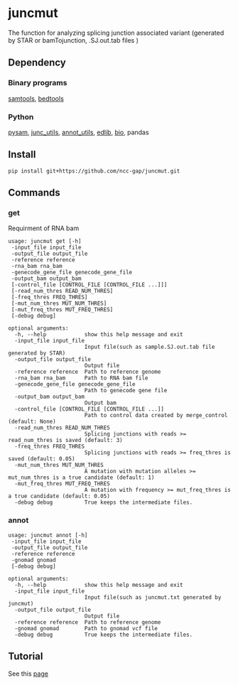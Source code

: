# juncmut

The function for analyzing splicing junction associated variant (generated by STAR or bamTojunction, .SJ.out.tab files )

## Dependency

### Binary programs

[samtools](http://www.htslib.org/), [bedtools](https://github.com/arq5x/bedtools2)

### Python

[pysam](https://github.com/pysam-developers/pysam), 
[junc_utils](https://github.com/friend1ws/junc_utils), 
[annot_utils](https://github.com/friend1ws/annot_utils), 
[edlib](https://github.com/Martinsos/edlib), 
[bio](https://github.com/ialbert/bio), pandas

## Install

```
pip install git+https://github.com/ncc-gap/juncmut.git
```

## Commands
### get

Requirment of RNA bam
```
usage: juncmut get [-h]
 -input_file input_file
 -output_file output_file
 -reference reference
 -rna_bam rna_bam 
 -genecode_gene_file genecode_gene_file
 -output_bam output_bam
 [-control_file [CONTROL_FILE [CONTROL_FILE ...]]] 
 [-read_num_thres READ_NUM_THRES]
 [-freq_thres FREQ_THRES] 
 [-mut_num_thres MUT_NUM_THRES]
 [-mut_freq_thres MUT_FREQ_THRES]
 [-debug debug]

optional arguments:
  -h, --help            show this help message and exit
  -input_file input_file
                        Input file(such as sample.SJ.out.tab file generated by STAR)
  -output_file output_file
                        Output file
  -reference reference  Path to reference genome
  -rna_bam rna_bam      Path to RNA bam file
  -genecode_gene_file genecode_gene_file
                        Path to genecode gene file
  -output_bam output_bam
                        Output bam
  -control_file [CONTROL_FILE [CONTROL_FILE ...]]
                        Path to control data created by merge_control (default: None)
  -read_num_thres READ_NUM_THRES
                        Splicing junctions with reads >= read_num_thres is saved (default: 3)
  -freq_thres FREQ_THRES
                        Splicing junctions with reads >= freq_thres is saved (default: 0.05)
  -mut_num_thres MUT_NUM_THRES
                        A mutation with mutation alleles >= mut_num_thres is a true candidate (default: 1)
  -mut_freq_thres MUT_FREQ_THRES
                        A mutation with frequency >= mut_freq_thres is a true candidate (default: 0.05)
  -debug debug          True keeps the intermediate files.
```

### annot
```
usage: juncmut annot [-h]
 -input_file input_file
 -output_file output_file
 -reference reference
 -gnomad gnomad
 [-debug debug]

optional arguments:
  -h, --help            show this help message and exit
  -input_file input_file
                        Input file(such as juncmut.txt generated by juncmut)
  -output_file output_file
                        Output file
  -reference reference  Path to reference genome
  -gnomad gnomad        Path to gnomad vcf file
  -debug debug          True keeps the intermediate files.
```

## Tutorial

See this [page](https://github.com/ncc-gap/juncmut/wiki/Tutorial)

